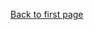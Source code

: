<div class="flourish-embed flourish-chart" data-src="visualisation/7701533"><script src="https://public.flourish.studio/resources/embed.js"></script></div>

[Back to first page](/README.md)
